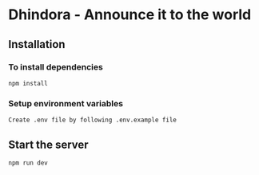 # Dhindora - Announce it to the world

## Installation

### To install dependencies
```
npm install
```

### Setup environment variables
```
Create .env file by following .env.example file
```

## Start the server
```
npm run dev
```
